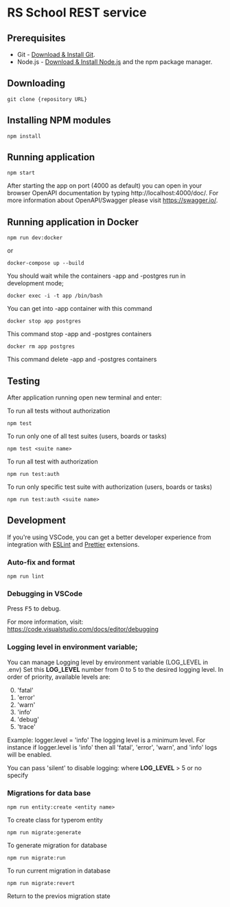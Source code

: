 # RS School REST service

## Prerequisites

- Git - [Download & Install Git](https://git-scm.com/downloads).
- Node.js - [Download & Install Node.js](https://nodejs.org/en/download/) and the npm package manager.

## Downloading

```
git clone {repository URL}
```

## Installing NPM modules

```
npm install
```

## Running application

```
npm start
```

After starting the app on port (4000 as default) you can open
in your browser OpenAPI documentation by typing http://localhost:4000/doc/.
For more information about OpenAPI/Swagger please visit https://swagger.io/.

## Running application in Docker

```
npm run dev:docker 
```
or

```
docker-compose up --build
```

You should wait while the containers -app and -postgres run in development mode;

```
docker exec -i -t app /bin/bash
```

You can get into -app container with this command

```
docker stop app postgres
```

This command stop -app and -postgres containers

```
docker rm app postgres
```

This command delete -app and -postgres containers

## Testing

After application running open new terminal and enter:

To run all tests without authorization

```
npm test
```

To run only one of all test suites (users, boards or tasks)

```
npm test <suite name>
```

To run all test with authorization

```
npm run test:auth
```

To run only specific test suite with authorization (users, boards or tasks)

```
npm run test:auth <suite name>
```

## Development

If you're using VSCode, you can get a better developer experience from integration with [ESLint](https://marketplace.visualstudio.com/items?itemName=dbaeumer.vscode-eslint) and [Prettier](https://marketplace.visualstudio.com/items?itemName=esbenp.prettier-vscode) extensions.

### Auto-fix and format

```
npm run lint
```

### Debugging in VSCode

Press <kbd>F5</kbd> to debug.

For more information, visit: https://code.visualstudio.com/docs/editor/debugging


### Logging level in environment variable;

You can manage Logging level by environment variable (LOG_LEVEL in .env)
Set this **LOG_LEVEL** number from 0 to 5 to the desired logging level.
In order of priority, available levels are:

0. 'fatal'
1. 'error'
2. 'warn'
3. 'info'
4. 'debug'
5. 'trace'

Example: logger.level = 'info'
The logging level is a minimum level. For instance if logger.level is 'info' then all 'fatal', 'error', 'warn', and 'info' logs will be enabled.

You can pass 'silent' to disable logging:
where **LOG_LEVEL** > 5 or no specify

### Migrations for data base

```
npm run entity:create <entity name>
```

To create class for typerom entity

```
npm run migrate:generate
```

To generate migration for database

```
npm run migrate:run
```

To run current migration in database

```
npm run migrate:revert
```
Return to the previos migration state

